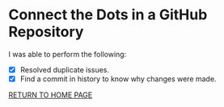 # Connect the Dots in a GitHub Repository

I was able to perform the following:
- [X] Resolved duplicate issues.
- [X] Find a commit in history to know why changes were made.

[RETURN TO HOME PAGE](https://github.com/ajmasong/Training/blob/main/GitHub/README.md)
